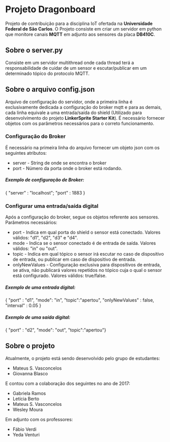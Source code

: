 # Projeto Dragonboard
Projeto de contribuição para a disciplina IoT ofertada na **Universidade Federal de São Carlos**. 
O Projeto consiste em criar um servidor em python que monitore canais **MQTT** em adjunto aos sensores da placa **DB410C**.
## Sobre o server.py
Consiste em um servidor multithread onde cada thread terá a responsabilidade de cuidar de um sensor e escutar/publicar em um determinado tópico do protocolo MQTT.
## Sobre o arquivo config.json
Arquivo de configuração do servidor, onde a primeira linha é exclusivamente dedicada a configuração do broker mqtt e para as demais, cada linha equivale a uma entrada/saída do shield (Utilizado para desenvolvimento do projeto **LinkerSprite Starter Kit**).
É necessário fornecer objetos com os parâmetros necessários para o correto funcionamento.
### Configuração do Broker
É necessário na primeira linha do arquivo fornecer um objeto json com os seguintes atributos:
- server - String de onde se encontra o broker
- port - Número da porta onde o broker está rodando.
##### Exemplo de configuração de Broker:
{ "server" : "localhost"; "port" : 1883 }
### Configurar uma entrada/saída digital
Após a configuração do broker, segue os objetos referente aos sensores. Parâmetros necessários:
- port - Indica em qual porta do shield o sensor está conectado. Valores válidos: "d1", "d2", "d3" e "d4".
- mode - Indica se o sensor conectado é de entrada de saída. Valores válidos: "in" ou "out".
- topic - Indica em qual tópico o sensor irá escutar no caso de dispositivo de entrada, ou publicar em caso de dispositivo de entrada.
- onlyNewValues - Configuração exclusiva para dispositivos de entrada, se ativa, não publicará valores repetidos no tópico cuja o qual o sensor está configurado. Valores válidos: true/false.
##### Exemplo de uma entrada dígital:
{ "port" : "d1", "mode": "in", "topic":"apertou", "onlyNewValues" : false,  "interval" : 0.05 }

##### Exemplo de uma saída digital:
{ "port" : "d2", "mode": "out", "topic":"apertou"}



## Sobre o projeto
Atualmente, o projeto está sendo desenvolvido pelo grupo de estudantes:
- Mateus S. Vasconcelos
- Giovanna Blasco

E contou com a colaboração dos seguintes no ano de 2017:
- Gabriela Ramos
- Letícia Berto
- Mateus S. Vasconcelos
- Wesley Moura

Em adjunto com os professores:
- Fábio Verdi
- Yeda Venturi
